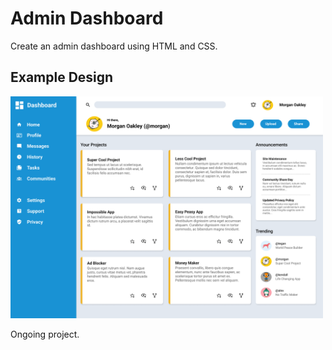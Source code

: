 # Admin Dashboard
Create an admin dashboard using HTML and CSS.

## Example Design
<img src="./img/dashboard-project.png" width="500">

Ongoing project.

